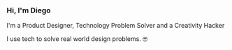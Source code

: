 ### Hi, I'm Diego

I'm a Product Designer, Technology Problem Solver and a Creativity Hacker

I use tech to solve real world design problems. 🤓
